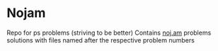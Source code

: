 # Nojam

Repo for ps problems (striving to be better)
Contains [noj.am](https://www.acmicpc.net) problems solutions with files named after the respective problem numbers

